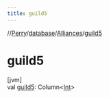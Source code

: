 ```yaml
---
title: guild5
---
```

//[Perry](../../../index.html)/[database](../index.html)/[Alliances](index.html)/[guild5](guild5.html)



# guild5



[jvm]\
val [guild5](guild5.html): Column&lt;[Int](https://kotlinlang.org/api/latest/jvm/stdlib/kotlin/-int/index.html)&gt;




